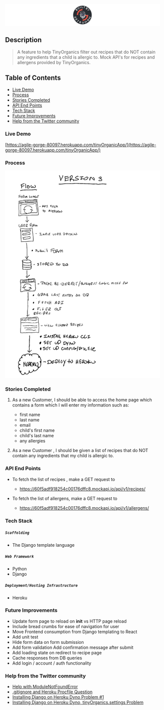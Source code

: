 ![Getroman Logo](static/img/BBG_header.png)
## Description
>A feature to help TinyOrganics filter out recipes that do NOT contain any ingredients that a child is allergic to. Mock API's for recipes and allergens provided by TinyOrganics.
## Table of Contents 
- [Live Demo](#LiveDemo)
- [Process](#Process)
- [Stories Completed](#StoriesCompleted)
- [API End Points](#APIEndPoints)
- [Tech Stack](#TechStack)
- [Future Improvements](#FutureImprovements)
- [Help from the Twitter community](#HelpfromtheTwittercommunity)

### Live Demo
[https://agile-gorge-80097.herokuapp.com/tinyOrganicApp/](https://agile-gorge-80097.herokuapp.com/tinyOrganicApp/)

### Process
![Process](static/img/process.png)

### Stories Completed
1. As a new Customer, I should be able to access the home page which contains a form which I will enter my information such as:
   - first name 
   - last name
   - email
   - child's first name
   - child's last name
   - any allergies

2. As a new Customer , I should be given a list of recipes that do NOT contain any ingredients that my child is allergic to. 

### API End Points
- To fetch the list of recipes , make a GET request to 
    - https://60f5adf918254c00176dffc8.mockapi.io/api/v1/recipes/

- To fetch the list of allergens, make a GET request to  
    - https://60f5adf918254c00176dffc8.mockapi.io/api/v1/allergens/
### Tech Stack
##### ```Scaffolding```
- The Django template language 
##### ```Web Framework```
- Python
- Django
##### ```Deployment/Hosting Infrastructure```
- Heroku
### Future Improvements
- Update form page to reload on __init__ vs HTTP page reload
- Include bread crumbs for ease of navigation for user
- Move Frontend consumption from Django templating to React
- Add unit test
- Hide form data on form submission
- Add form validation
Add confirmation message after submit
- Add loading state on redirect to recipe page
- Cache responses from DB queries
- Add login / account / auth functionality

### Help from the Twitter community
- [Help with ModuleNotFoundError](https://twitter.com/builtByGetroman/status/1420869568097136643)
- [.gitignore and Heroku Procfile Question](https://twitter.com/builtByGetroman/status/1427114717345107969)
- [Installing Django on Heroku Dyno Problem #1](https://twitter.com/builtByGetroman/status/1427312853351112704)
- [Installing Django on Heroku Dyno, tinyOrganics.settings Problem ](https://twitter.com/builtByGetroman/status/1427844662904168450)